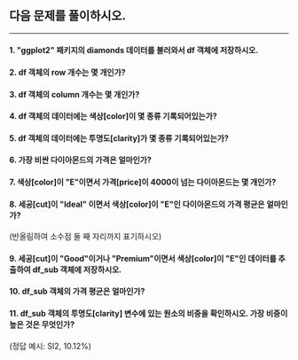 ## 다음 문제를 풀이하시오.

------

#### 1. "ggplot2" 패키지의 diamonds 데이터를 불러와서 df 객체에 저장하시오.

#### 2. df 객체의 row 개수는 몇 개인가?

#### 3. df 객체의 column 개수는 몇 개인가?

#### 4. df 객체의 데이터에는 색상[color]이 몇 종류 기록되어있는가?

#### 5. df 객체의 데이터에는 투명도[clarity]가 몇 종류 기록되어있는가?

#### 6. 가장 비싼 다이아몬드의 가격은 얼마인가?

#### 7. 색상[color]이 "E"이면서 가격[price]이 4000이 넘는 다이아몬드는 몇 개인가? 

#### 8. 세공[cut]이 "Ideal" 이면서 색상[color]이 "E"인 다이아몬드의 가격 평균은 얼마인가?
(반올림하여 소수점 둘 째 자리까지 표기하시오)

#### 9. 세공[cut]이 "Good"이거나 "Premium"이면서 색상[color]이 "E"인 데이터를 추출하여 df_sub 객체에 저장하시오.

#### 10. df_sub 객체의 가격 평균은 얼마인가?

#### 11. df_sub 객체의 투명도[clarity] 변수에 있는 원소의 비중을 확인하시오. 가장 비중이 높은 것은 무엇인가?
(정답 예시: SI2, 10.12%)
